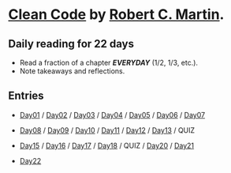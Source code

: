 # [Clean Code](https://www.goodreads.com/book/show/3735293-clean-code) by [Robert C. Martin](https://en.wikipedia.org/wiki/Robert_C._Martin).

## Daily reading for 22 days
- Read a fraction of a chapter ***EVERYDAY*** (1/2, 1/3, etc.).
- Note takeaways and reflections.

## Entries
+ [Day01](Day01.md) / [Day02](Day02.md) / [Day03](Day03.md) / [Day04](Day04.md) / [Day05](Day05.md) / [Day06](Day06.md) / [Day07](Day07.md)

+ [Day08](Day08.md) / [Day09](Day09.md) / [Day10](Day10.md) / [Day11](Day11.md) / [Day12](Day12.md) / [Day13](Day13.md) / QUIZ

+ [Day15](Day15.md) / [Day16](Day16.md) / [Day17](Day17.md) / [Day18](Day18.md) / QUIZ / [Day20](Day20.md) / [Day21](Day21.md)

+ [Day22](Day22.md)
